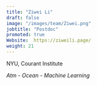 ```yaml
---
title: "Ziwei Li"
draft: false
image: "/images/team/Ziwei.png"
jobtitle: "Postdoc"
promoted: true
Website:  https://ziweili.page/
weight: 21
---
```



NYU, Courant Institute

*Atm - Ocean - Machine Learning*


